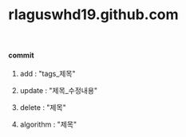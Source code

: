 # rlaguswhd19.github.com

<br/>

#### commit

1.  add : "tags_제목"

2.  update : "제목_수정내용"
3. delete : "제목"
4.  algorithm : "제목"

